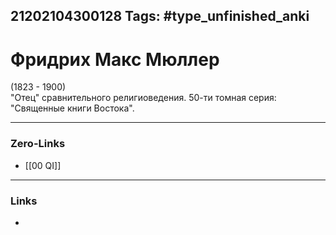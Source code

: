 21202104300128
Tags: #type_unfinished_anki
---
# Фридрих Макс Мюллер

(1823 - 1900)<br>"Отец" сравнительного религиоведения. 50-ти томная серия:   "Священные книги Востока".

---
### Zero-Links
- [[00 QI]]
---
### Links
-